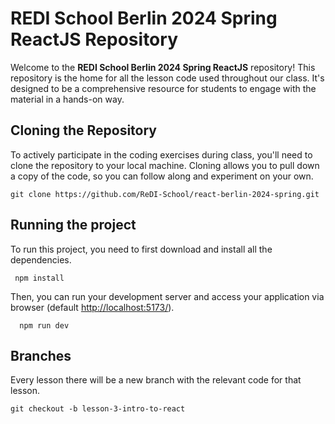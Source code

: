 # REDI School Berlin 2024 Spring ReactJS Repository

Welcome to the **REDI School Berlin 2024 Spring ReactJS** repository! This repository is the home for all the lesson code used throughout our class. It's designed to be a comprehensive resource for students to engage with the material in a hands-on way.

## Cloning the Repository

To actively participate in the coding exercises during class, you'll need to clone the repository to your local machine. Cloning allows you to pull down a copy of the code, so you can follow along and experiment on your own.

```
git clone https://github.com/ReDI-School/react-berlin-2024-spring.git
```

## Running the project

To run this project, you need to first download and install all the dependencies.

```
 npm install
```

Then, you can run your development server and access your application via browser (default [http://localhost:5173/](http://localhost:5173/)).

```
  npm run dev
```

## Branches
Every lesson there will be a new branch with the relevant code for that lesson.

```
git checkout -b lesson-3-intro-to-react
```

